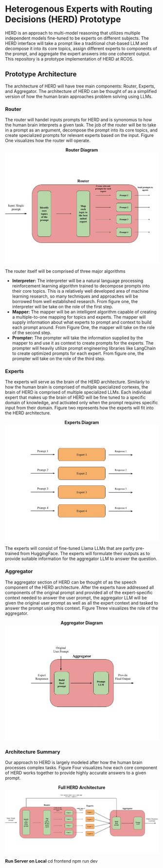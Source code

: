 # Heterogenous Experts with Routing Decisions (HERD) Prototype
HERD is an approach to multi-model reasoning that utilizes multiple independent models fine-tuned to be experts on different subjects. The HERD interface will take a prompt like a traditional chat-based LLM and decompose it into its core topics, assign different experts to components of the prompt, and aggregate the expert answers into one coherent output. This repository is a prototype implementation of HERD at RCOS. 

## Prototype Architecture
The architecture of HERD will have tree main components: Router, Experts, and Aggregator. The architecture of HERD can be thought of as a simplified version of how the human brain approaches problem solving using LLMs. 
### Router
The router will handel inputs prompts for HERD and is synonomus to how the human brain interprets a given task. The job of the router will be to take in a prompt as an argument, decompose the 
prompt into its core topics, and create specialized prompts for relevant experts based on the input. Figure One visualizes how 
the router will operate. 

<div style="text-align: center;">

**Router Diagram**
![Router Diagram](Figures\Router-Diagram.jpg "Figure One")

</div>

The router itself will be comprised of three major algorithms
* <b>Interpreter:</b> The interpreter will be a natural language processing reinforcement learning algorithm trained to decompose
prompts into their core topics. This is a relatively well developed area of machine learning research, so many techniques and approaches will be borrowed from well established research. From figure one, the interpreter will be take on the role of the first step.    
* <b>Mapper:</b> The mapper will be an intelligent algorithm capable of creating a multiple-to-one mapping for topics and experts. The mapper will supply information about what experts to prompt and context to build each prompt around. From Figure One, the mapper will take on the role of the second step.   
* <b>Prompter:</b> The prompter will take the information supplied by the mapper to and use it as context to create prompts for the experts. The prompter will heavily utilize prompt engineering libraries like LangChain to create optimized prompts for each expert. From figure one, the prompter will take on the role of the third step.


### Experts
The experts will serve as the brain of the HERD architecture. Similarly to how the human brain is comprised of multiple specialized cortexes, the brain of HERD is comprised of multiple specialized LLMs. Each individual expert that makes up the brain of HERD will be fine tuned to a specific domain of knowledge, and activated only when the prompt requires specific input from their domain. 
Figure two represents how the experts will fit into the HERD architecture. 

<div style="text-align: center;">

**Experts Diagram**
![Experts Diagram](Figures/Experts%20Diagram.jpg "Figure Two")  

</div>

The experts will consist of fine-tuned Llama LLMs that are partly pre-trained from HuggingFace. The experts will formulate their outputs as to provide suitable information for the aggregator LLM to answer the question. 
### Aggregator
The aggregator section of HERD can be thought of as the speech component of the HERD architecture. After the experts have addressed all components of the original prompt and provided all of the expert-specific context needed to answer the user prompt, the aggregator LLM will be given the original user prompt as well as all the expert context and tasked to answer the prompt using this context. Figure Three visualizes the role of the aggregator. 

<div style="text-align: center;">

**Aggregator Diagram**
![Aggregator Diagram](Figures/Aggregator.jpg "Figure Three")  

</div>

### Architecture Summary
Our approach to HERD is largely modeled after how the human brain processes complex tasks. Figure Four visualizes how each core component of HERD works together to provide highly accurate answers to a given prompt. 

<div style="text-align: center;">

**Full HERD Architecture**
![Full Diagram](Figures/Overall%20HERD%20architecture%20Diagram.jpg "Figure Four")  

</div>


**Run Server on Local**
cd frontend
npm run dev